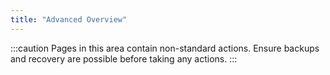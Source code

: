 ```yaml
---
title: "Advanced Overview"
---
```


:::caution
Pages in this area contain non-standard actions. Ensure backups and recovery are possible before taking any actions.
:::
